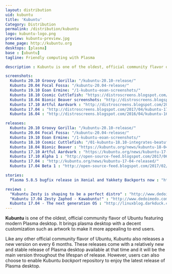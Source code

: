 ```yaml
---
layout: distribution
uid: kubuntu
title: 'Kubuntu'
Category: Distribution
permalink: /distribution/kubuntu
logo: kubuntu-logo.png
preview: kubuntu-preview.jpg
home_page: http://kubuntu.org
desktops: [plasma]
base : [ubuntu]
tagline: Friendly computing with Plasma

description : Kubuntu is one of the oldest, official community flavor of Ubuntu featuring modern Plasma desktop. Stories and updates on Kubuntu

screenshots:
  Kubuntu 20.10 Groovy Gorilla: "/kubuntu-20.10-release/"
  Kubuntu 20.04 Focal Fossa: "/kubuntu-20.04-release/"
  Kubuntu 19.10 Eoan Ermine: "/1-kubuntu-eoan-screenshots/"
  Kubuntu 18.10 Cosmic Cuttlefish: "https://distroscreens.blogspot.com/2018/10/kubuntu-1810-cosmic-cuttlefish.html"
  Kubuntu 18.04 Bionic Beaver screenshots: "http://distroscreens.blogspot.com/2018/06/kubuntu-1804-lts-bionic-beaver.html"
  Kubuntu 17.10 Artful Aardvark : "http://distroscreens.blogspot.com/2017/11/kubuntu-1710-artful-aardvark-screenshots.html"
  Kubuntu 17.04 : "http://distroscreens.blogspot.com/2017/04/kubuntu-1704-zesty-zapus-screenshots.html"
  Kubuntu 16.04 : "http://distroscreens.blogspot.com/2016/04/kubuntu-1604-xenial-xerus-screenshots.html"

releases:
  Kubuntu 20.10 Groovy Gorilla: "/kubuntu-20.10-release/"
  Kubuntu 20.04 Focal Fossa: "/kubuntu-20.04-release/"
  Kubuntu 19.10 Eoan Ermine: "/1-kubuntu-eoan-screenshots/"
  Kubuntu 18.10 Cosmic Cuttlefish: "/01-kubuntu-18.10-integrates-beatuful-plasma-5.13.5/"
  Kubuntu 18.04 Bionic Beaver : "https://kubuntu.org/news/kubuntu-18-04-has-been-released/"
  Kubuntu 17.10 Artful Aardvark : "https://kubuntu.org/news/kubuntu-17-10-artful-aardvark-is-released/"
  Kubuntu 17.10 Alpha 1 : "http://open-source-feed.blogspot.com/2017/06/kubuntu-1710-alpha-1-is-available-now.html"
  Kubuntu 17.04 : "http://kubuntu.org/news/kubuntu-17-04-released/"
  Kubuntu 17.04 Beta 1 : "http://open-source-feed.blogspot.com/2017/02/kubuntu-1704-beta-1-released-with.html"

stories:
  Plasma 5.8.5 bugfix release in Xenial and Yakkety Backports now : "http://kubuntu.org/news/plasma-5-8-5-bugfix-release-in-xenial-and-yakkety-backports-now/"

reviews :
  "Kubuntu Zesty is shaping to be a perfect distro" : "http://www.dedoimedo.com/computers/kubuntu-zesty-perfect.html"
  "Kubuntu 17.04 Zesty Zaphod - Kawabuntu!" : "http://www.dedoimedo.com/computers/kubuntu-zesty.html"
  Kubuntu 17.04 - The next generation OS : "http://linuxblog.darkduck.com/2017/04/kubuntu-1704-next-generation.html"
---
```


**Kubuntu** is one of the oldest, official community flavor of Ubuntu featuring modern Plasma desktop. It brings plasma desktop with a decent customization such as artwork to make it more appealing to end users.

Like any other official community flavor of Ubuntu, Kubuntu also releases a new version on every 6 months. These releases come with a relatively new and stable release of Plasma desktop available at that time and it will be the main version throughout the lifespan of release. However, users can also choose to enable Kubuntu *backport* repository to enjoy the latest release of Plasma desktop.
